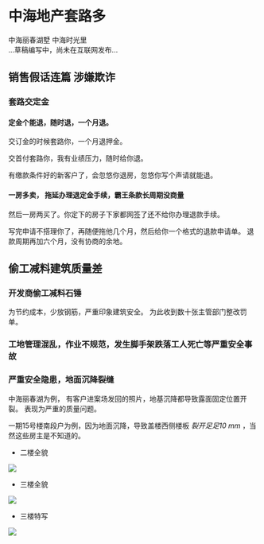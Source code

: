 # 中海地产套路多 
  中海丽春湖墅 中海时光里  
  ...草稿编写中，尚未在互联网发布...


## 销售假话连篇 涉嫌欺诈


### 套路交定金

#### 定金个能退，随时退，一个月退。


交订金的时候套路你，一个月退押金。

交首付套路你，我有业绩压力，随时给你退。

有缴款条件好的新客户了，会忽悠你退房，忽悠你写个声请就能退。


#### 一房多卖， 拖延办理退定金手续，霸王条款长周期没商量

然后一房两买了。你定下的房子下家都网签了还不给你办理退款手续。

写完申请不搭理你了，再随便拖他几个月，然后给你一个格式的退款申请单。 退款周期再加六个月，没有协商的余地。


## 偷工减料建筑质量差

### 开发商偷工减料石锤
为节约成本，少放钢筋，严重印象建筑安全。 为此收到数十张主管部门整改罚单。

### 工地管理混乱，作业不规范，发生脚手架跌落工人死亡等严重安全事故


### 严重安全隐患，地面沉降裂缝

中海丽春湖为例， 有客户进案场发回的照片，地基沉降都导致露面固定位置开裂。 表现为严重的质量问题。

一期15号楼南段户为例，因为地面沉降，导致盖楼西侧楼板 *裂开足足10 mm* ，当然这些房主是不知道的。

 * 二楼全貌
<img src="https://zhonghailj.github.io/test/3941611845572_.pic.jpg" />

 * 三楼全貌
<img src="https://zhonghailj.github.io/test/3961611845574_.pic.jpg" />

 * 三楼特写
<img src="https://zhonghailj.github.io/test/3951611845573_.pic.jpg" />
